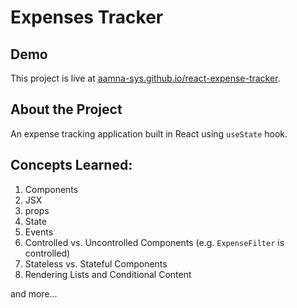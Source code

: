 # Expenses Tracker

## Demo

This project is live at [aamna-sys.github.io/react-expense-tracker](https://aamna-sys.github.io/react-expenses-tracker).

## About the Project

An expense tracking application built in React using `useState` hook.

## Concepts Learned:

1. Components
2. JSX
3. props
4. State
5. Events
6. Controlled vs. Uncontrolled Components (e.g. `ExpenseFilter` is controlled)
7. Stateless vs. Stateful Components
8. Rendering Lists and Conditional Content

and more...
